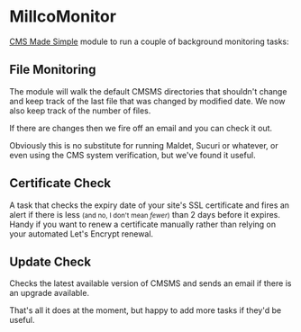 # MillcoMonitor

[CMS Made Simple](https://www.cmsmadesimple.org/) module to run a couple of background monitoring tasks:  

## File Monitoring
The module will walk the default CMSMS directories that shouldn't change and keep track of the last file that was changed by modified date. We now also keep track of the number of files.

If there are changes then we fire off an email and you can check it out.

Obviously this is no substitute for running Maldet, Sucuri or whatever, or even using the CMS system verification, but we've found it useful.

## Certificate Check
A task that checks the expiry date of your site's SSL certificate and fires an alert if there is less <small>(and no, I don't mean *fewer*)</small> than 2 days before it expires. Handy if you want to renew a certificate manually rather than relying on your automated Let's Encrypt renewal.

## Update Check
Checks the latest available version of CMSMS and sends an email if there is an upgrade available. 

That's all it does at the moment, but happy to add more tasks if they'd be useful.